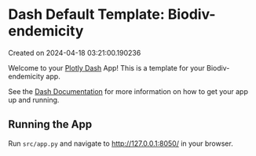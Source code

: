 # Dash Default Template: Biodiv-endemicity

Created on 2024-04-18 03:21:00.190236

Welcome to your [Plotly Dash](https://plotly.com/dash/) App! This is a template for your Biodiv-endemicity app.

See the [Dash Documentation](https://dash.plotly.com/introduction) for more information on how to get your app up and running.

## Running the App

Run `src/app.py` and navigate to http://127.0.0.1:8050/ in your browser.